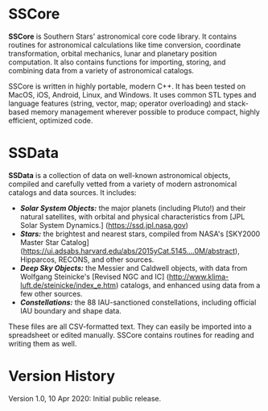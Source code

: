 # SSCore

**SSCore** is Southern Stars' astronomical core code library. It contains routines for astronomical calculations like time conversion, coordinate transformation, orbital mechanics, lunar and planetary position computation. It also contains functions for importing, storing, and combining data from a variety of astronomical catalogs.

SSCore is written in highly portable, modern C++.  It has been tested on MacOS, iOS, Android, Linux, and Windows.  It uses common STL types and language features (string, vector, map; operator overloading) and stack-based memory management wherever possible to produce compact, highly efficient, optimized code.

# SSData

**SSData** is a collection of data on well-known astronomical objects, compiled and carefully vetted from a variety of modern astronomical catalogs and data sources.  It includes:

- **_Solar System Objects:_** the major planets (including Pluto!) and their natural satellites, with orbital and physical characteristics from [JPL Solar System Dynamics.] (https://ssd.jpl.nasa.gov)
- **_Stars:_** the brightest and nearest stars, compiled from NASA's [SKY2000 Master Star Catalog] (https://ui.adsabs.harvard.edu/abs/2015yCat.5145....0M/abstract), Hipparcos, RECONS, and other sources.
- **_Deep Sky Objects:_** the Messier and Caldwell objects, with data from Wolfgang Steinicke's [Revised NGC and IC] (http://www.klima-luft.de/steinicke/index_e.htm) catalogs, and enhanced using data from a few other sources.
- **_Constellations:_** the 88 IAU-sanctioned constellations, including official IAU boundary and shape data.

These files are all CSV-formatted text.  They can easily be imported into a spreadsheet or edited manually.  SSCore contains routines for reading and writing them as well.

# Version History

Version 1.0, 10 Apr 2020: Initial public release.
